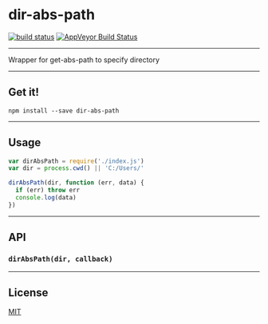 # dir-abs-path

[![build status](http://img.shields.io/travis/Balou9/dir-abs-path.svg?style=flat)](http://travis-ci.org/Balou9/dir-abs-path) [![AppVeyor Build Status](https://ci.appveyor.com/api/projects/status/github/Balou9/dir-abs-path?branch=master&svg=true)](https://ci.appveyor.com/project/Balou9/dir-abs-path)

***

Wrapper for get-abs-path to specify directory

***

## Get it!

```
npm install --save dir-abs-path
```

***

## Usage

``` js
var dirAbsPath = require('./index.js')
var dir = process.cwd() || 'C:/Users/'

dirAbsPath(dir, function (err, data) {
  if (err) throw err
  console.log(data)
})
```

***

## API

### `dirAbsPath(dir, callback)`

***

## License

[MIT](./license.md)

